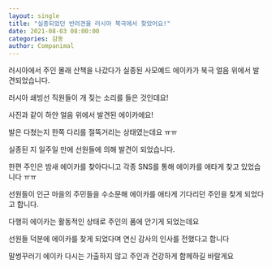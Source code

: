 ```yaml
---
layout: single
title: "실종되었던 반려견을 러시아 북극에서 찾았어요!"
date: 2021-08-03 08:00:00
categories: 감동
author: Companimal
---
```


러시아에서 주인 몰래 산책을 나갔다가 실종된 사모예드 에이카가 북극 얼음 위에서 발견되었습니다.

러시아 쇄빙선 직원들이 개 짖는 소리를 들은 것인데요!

사진과 같이 하얀 얼음 위에서 발견된 에이카에요!

발은 다쳤는지 한쪽 다리를 절뚝거리는 상태였는데요 ㅠㅠ

실종된 지 일주일 만에 선원들에 의해 발견이 되었습니다.

한편 주인은 밤새 에이카를 찾아다니고 각종 SNS를 통해 에이카를 애타게 찾고 있었습니다 ㅠㅠ

선원들이 인근 마을의 주민들을 수소문해 에이카를 애타게 기다리던 주인을 찾게 되었다고 합니다.

다행히 에이카는 활동적인 상태로 주인의 품에 안기게 되었는데요

선원들 덕분에 에이카를 찾게 되었다며 연신 감사의 인사를 전했다고 합니다

말썽꾸러기 에이카 다시는 가출하지 않고 주인과 건강하게 함께하길 바랄게요
